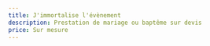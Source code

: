 ```yaml
---
title: J'immortalise l'évènement
description: Prestation de mariage ou baptême sur devis
price: Sur mesure
---
```


